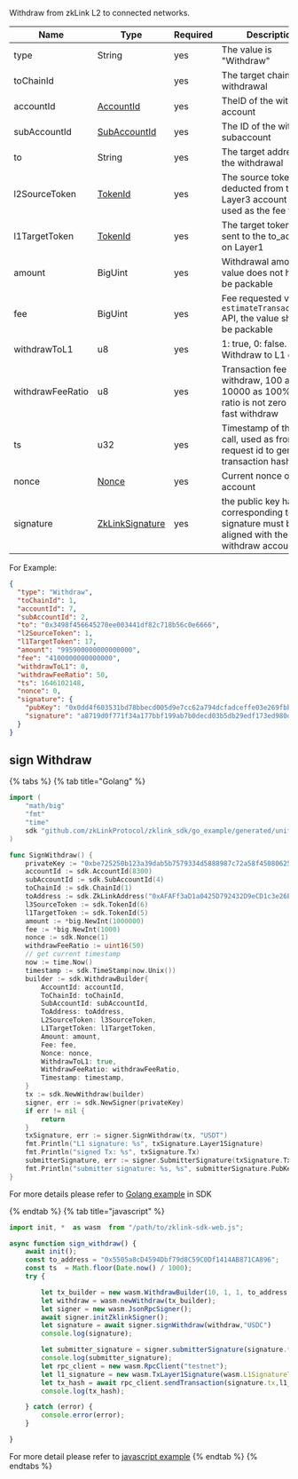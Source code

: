 Withdraw from zkLink L2 to connected networks.

<table>
<thead><tr><th width="20">Name</th><th width="20">Type</th><th width="10">Required</th><th width="250">Description</th></tr></thead>
<tbody>
<tr><td> type             </td><td> String          </td><td> yes       </td><td> The value is "Withdraw"                                                                               </td></tr>
<tr><td> toChainId        </td><td>                 </td><td> yes       </td><td> The target chain of the withdrawal                                                                    </td></tr>
<tr><td> accountId        </td><td> <a href="../data_types.md#accountid">AccountId</a>       </td><td> yes       </td><td> TheID of the withdraw account                                                                         </td></tr>
<tr><td> subAccountId     </td><td> <a href="../data_types.md#subaccountid">SubAccountId</a>    </td><td> yes       </td><td> The ID of the withdraw subaccount                                                                     </td></tr>
<tr><td> to               </td><td> String          </td><td> yes       </td><td> The target address of the withdrawal                                                                  </td></tr>
<tr><td> l2SourceToken    </td><td> <a href="../data_types.md#TokenId">TokenId</a>         </td><td> yes       </td><td> The source token to be deducted from the Layer3 account and used as the fee token                     </td></tr>
<tr><td> l1TargetToken    </td><td> <a href="../data_types.md#TokenId">TokenId</a>         </td><td> yes       </td><td> The target token to be sent to the to_address on Layer1                                               </td></tr>
<tr><td> amount           </td><td> BigUint         </td><td> yes       </td><td> Withdrawal amount, the value does not have to be packable                                             </td></tr>
<tr><td> fee              </td><td> BigUint         </td><td> yes       </td><td> Fee requested via <code>estimateTransactionFee</code> API, the value should be packable               </td></tr>
<tr><td> withdrawToL1     </td><td> u8              </td><td> yes       </td><td> 1: true, 0: false. Withdraw to L1 or not                                                              </td></tr>
<tr><td> withdrawFeeRatio </td><td> u8              </td><td> yes       </td><td> Transaction fee for fast withdraw, 100 as 1%, 10000 as 100%, If ratio is not zero means fast withdraw </td></tr>
<tr><td> ts               </td><td> u32             </td><td> yes       </td><td> Timestamp of the API call, used as front-end request id to generate transaction hash                  </td></tr>
<tr><td> nonce            </td><td> <a href="../data_types.md#nonce">Nonce</a>           </td><td> yes       </td><td> Current nonce of the account                                                                          </td></tr>
<tr><td> signature        </td><td> <a href="../data_types.md#zklinksignature">ZkLinkSignature</a> </td><td> yes       </td><td> the public key hash corresponding to the signature must be aligned with the withdraw account          </td></tr>
</tbody>
</table>

For Example:
```json
{
  "type": "Withdraw",
  "toChainId": 1,
  "accountId": 7,
  "subAccountId": 2,
  "to": "0x3498f456645270ee003441df82c718b56c0e6666",
  "l2SourceToken": 1,
  "l1TargetToken": 17,
  "amount": "995900000000000000",
  "fee": "4100000000000000",
  "withdrawToL1": 0,
  "withdrawFeeRatio": 50,
  "ts": 1646102148,
  "nonce": 0,
  "signature": {
    "pubKey": "0x0dd4f603531bd78bbecd005d9e7cc62a794dcfadceffe03e269fbb6b72e9c724",
    "signature": "a8719d0f771f34a177bbf199ab7b0decd03b5db29edf173ed980d19c7864c5a3761111620ab1982ef1bb7459d5a919727e51b895799e2706ddd5a5328146eb01"
  }
}
```

## sign Withdraw

{% tabs %}
{% tab title="Golang" %}
```go
import (
	"math/big"
	"fmt"
	"time"
	sdk "github.com/zkLinkProtocol/zklink_sdk/go_example/generated/uniffi/zklink_sdk"
)

func SignWithdraw() {
    privateKey := "0xbe725250b123a39dab5b7579334d5888987c72a58f4508062545fe6e08ca94f4"
	accountId := sdk.AccountId(8300)
	subAccountId := sdk.SubAccountId(4)
	toChainId := sdk.ChainId(1)
    toAddress := sdk.ZkLinkAddress("0xAFAFf3aD1a0425D792432D9eCD1c3e26Ef2C42E9")
    l3SourceToken := sdk.TokenId(6)
    l1TargetToken := sdk.TokenId(5)
	amount := *big.NewInt(1000000)
	fee := *big.NewInt(1000)
	nonce := sdk.Nonce(1)
	withdrawFeeRatio := uint16(50)
    // get current timestamp
    now := time.Now()
    timestamp := sdk.TimeStamp(now.Unix())
    builder := sdk.WithdrawBuilder{
        AccountId: accountId,
        ToChainId: toChainId,
        SubAccountId: subAccountId,
        ToAddress: toAddress,
        L2SourceToken: l3SourceToken,
        L1TargetToken: l1TargetToken,
        Amount: amount,
        Fee: fee,
        Nonce: nonce,
        WithdrawToL1: true,
        WithdrawFeeRatio: withdrawFeeRatio,
        Timestamp: timestamp,
    }
    tx := sdk.NewWithdraw(builder)
    signer, err := sdk.NewSigner(privateKey)
    if err != nil {
        return
    }
    txSignature, err := signer.SignWithdraw(tx, "USDT")
    fmt.Println("L1 signature: %s", txSignature.Layer1Signature)
    fmt.Println("signed Tx: %s", txSignature.Tx)
    submitterSignature, err := signer.SubmitterSignature(txSignature.Tx)
    fmt.Println("submitter signature: %s, %s", submitterSignature.PubKey, submitterSignature.Signature)
}
```
For more details please refer to [Golang example](https://github.com/zkLinkProtocol/zklink_sdk/tree/main/examples/Golang) in SDK

{% endtab %}
{% tab title="javascript" %}
```javascript
import init, *  as wasm  from "/path/to/zklink-sdk-web.js";

async function sign_withdraw() {
    await init();
    const to_address = "0x5505a8cD4594Dbf79d8C59C0Df1414AB871CA896";
    const ts  = Math.floor(Date.now() / 1000);
    try {

        let tx_builder = new wasm.WithdrawBuilder(10, 1, 1, to_address,18, "100000000000000", false,10,18,"10000000000000000", 1,ts);
        let withdraw = wasm.newWithdraw(tx_builder);
        let signer = new wasm.JsonRpcSigner();
        await signer.initZklinkSigner();
        let signature = await signer.signWithdraw(withdraw,"USDC")
        console.log(signature);

        let submitter_signature = signer.submitterSignature(signature.tx);
        console.log(submitter_signature);
        let rpc_client = new wasm.RpcClient("testnet");
        let l1_signature = new wasm.TxLayer1Signature(wasm.L1SignatureType.Eth,signature.eth_signature);
        let tx_hash = await rpc_client.sendTransaction(signature.tx,l1_signature,submitter_signature);
        console.log(tx_hash);

    } catch (error) {
        console.error(error);
    }

}
```
For more detail please refer to [javascript example](https://github.com/zkLinkProtocol/zklink_sdk/tree/main/examples/Javascript)
{% endtab %}
{% endtabs %}

